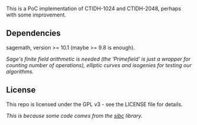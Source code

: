 This is a PoC implementation of CTIDH-1024 and CTIDH-2048, perhaps with some improvement.

## Dependencies
sagemath, version >= 10.1 (maybe >= 9.8 is enough).

*Sage's finite field arithmetic is needed (the 'Primefield' is just a wrapper for counting number of operations), elliptic curves and isogenies for testing our algorithms.*


## License
This repo is licensed under the GPL v3 - see the LICENSE file for details.

*This is because some code comes from the [sibc](https://github.com/JJChiDguez/sibc) library.*
